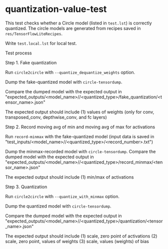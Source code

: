 # quantization-value-test

This test checks whether a Circle model (listed in `test.lst`) is correctly quantized. The circle models are generated from recipes saved in `res/TensorFlowLiteRecipes`.

Write `test.local.lst` for local test.

Test process

Step 1. Fake quantization

Run `circle2circle` with `--quantize_dequantize_weights` option.

Dump the fake-quantized model with `circle-tensordump`.

Compare the dumped model with the expected output in "expected_outputs/<model_name>/<granularity>/<quantized_type>/fake_quantization/<tensor_name>.json"

The expected output should include
 (1) values of weights (only for conv, transposed_conv, depthwise_conv, and fc layers)

Step 2. Record moving avg of min and moving avg of max for activations

Run `record-minmax` with the fake-quantized model (input data is saved in "test_inputs/<model_name>/<granularity>/<quantized_type>/<record_number>.txt")

Dump the minmax-recorded model with `circle-tensordump`.
Compare the dumped model with the expected output in "expected_outputs/<model_name>/<granularity>/<quantized_type>/record_minmax/<tensor_name>.json"

The expected output should include
 (1) min/max of activations

Step 3. Quantization

Run `circle2circle` with `--quantize_with_minmax` option.

Dump the quantized model with `circle-tensordump`.

Compare the dumped model with the expected output in "expected_outputs/<model_name>/<granularity>/<quantized_type>/quantization/<tensor_name>.json"

The expected output should include
 (1) scale, zero point of activations
 (2) scale, zero point, values of weights
 (3) scale, values (weights) of bias
